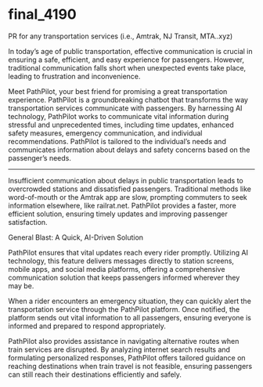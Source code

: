 # final_4190

PR for any transportation services (i.e., Amtrak, NJ Transit, MTA..xyz)

In today’s age of public transportation, effective communication is crucial in ensuring a safe, efficient, and easy experience for passengers. However, traditional communication falls short when unexpected events take place, leading to frustration and inconvenience. 

Meet PathPilot, your best friend for promising a great transportation experience. PathPilot is a groundbreaking chatbot that transforms the way transportation services communicate with passengers. By harnessing AI technology, PathPilot works to communicate vital information during stressful and unprecedented times, including time updates, enhanced safety measures, emergency communication, and individual recommendations. PathPilot is tailored to the individual’s needs and communicates information about delays and safety concerns based on the passenger’s needs. 

---

Insufficient communication about delays in public transportation leads to overcrowded stations and dissatisfied passengers. Traditional methods like word-of-mouth or the Amtrak app are slow, prompting commuters to seek information elsewhere, like railrat.net. PathPilot provides a faster, more efficient solution, ensuring timely updates and improving passenger satisfaction.

General Blast: A Quick, AI-Driven Solution

PathPilot ensures that vital updates reach every rider promptly. Utilizing AI technology, this feature delivers messages directly to station screens, mobile apps, and social media platforms, offering a comprehensive communication solution that keeps passengers informed wherever they may be.

When a rider encounters an emergency situation, they can quickly alert the transportation service through the PathPilot platform. Once notified, the platform sends out vital information to all passengers, ensuring everyone is informed and prepared to respond appropriately.

PathPilot also provides assistance in navigating alternative routes when train services are disrupted. By analyzing internet search results and formulating personalized responses, PathPilot offers tailored guidance on reaching destinations when train travel is not feasible, ensuring passengers can still reach their destinations efficiently and safely.
